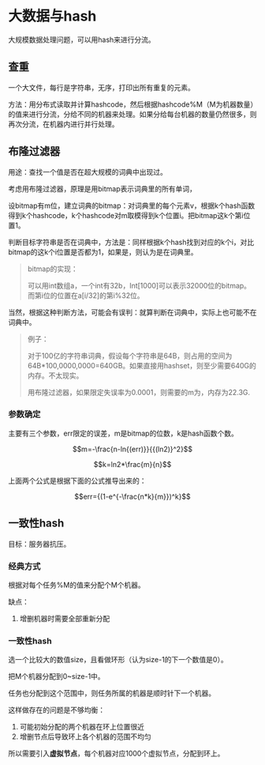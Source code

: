 # 大数据与hash

大规模数据处理问题，可以用hash来进行分流。

## 查重

一个大文件，每行是字符串，无序，打印出所有重复的元素。

方法：用分布式读取并计算hashcode，然后根据hashcode%M（M为机器数量）的值来进行分流，分给不同的机器来处理。如果分给每台机器的数量仍然很多，则再次分流，在机器内进行并行处理。

## 布隆过滤器

用途：查找一个值是否在超大规模的词典中出现过。

考虑用布隆过滤器，原理是用bitmap表示词典里的所有单词，

设bitmap有m位，建立词典的bitmap：对词典里的每个元素v，根据k个hash函数得到k个hashcode，k个hashcode对m取模得到k个位置i。把bitmap这k个第i位置1。

判断目标字符串是否在词典中，方法是：同样根据k个hash找到对应的k个i，对比bitmap的这k个i位置是否都为1，如果是，则认为是在词典里。

> bitmap的实现：
>
> 可以用int数组a，一个int有32b，Int\[1000\]可以表示32000位的bitmap。而第i位的位置在a\[i/32\]的第i%32位。

当然，根据这种判断方法，可能会有误判：就算判断在词典中，实际上也可能不在词典中。

> 例子：
>
> 对于100亿的字符串词典，假设每个字符串是64B，则占用的空间为64B\*100,0000,0000=640GB。如果直接用hashset，则至少需要640G的内存。不太现实。
>
> 用布隆过滤器，如果限定失误率为0.0001，则需要的m为，内存为22.3G.

### 参数确定

主要有三个参数，err限定的误差，m是bitmap的位数，k是hash函数个数。

$$m=-\frac{n-ln{(err)}}{{(ln2)}^2}$$

$$k=ln2*\frac{m}{n}$$

上面两个公式是根据下面的公式推导出来的：

$$err={(1-e^{-\frac{n*k}{m}})^k}$$

## 一致性hash

目标：服务器抗压。

### 经典方式

根据对每个任务%M的值来分配个M个机器。

缺点：

1. 增删机器时需要全部重新分配

### 一致性hash

选一个比较大的数值size，且看做环形（认为size-1的下一个数值是0）。

把M个机器分配到0~size-1中。

任务也分配到这个范围中，则任务所属的机器是顺时针下一个机器。

这样做存在的问题是不够均衡：

1. 可能初始分配的两个机器在环上位置很近
2. 增删节点后导致环上各个机器的范围不均匀

所以需要引入**虚拟节点**，每个机器对应1000个虚拟节点，分配到环上。

